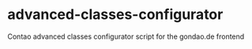 # advanced-classes-configurator
Contao advanced classes configurator script for the gondao.de frontend

